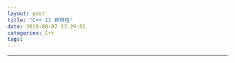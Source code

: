 ```yaml
---
layout: post
title: "C++ 11 新特性"
date: 2018-08-07 23:29:01
categories: C++
tags:
---
```


--------------------------
